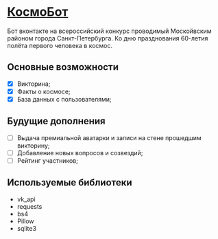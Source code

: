 # [КосмоБот](https://vk.com/public202952694)
Бот вконтакте на всероссийский конкурс проводимый Москойвским районом города Санкт-Петербурга. Ко дню празднования 60-летия полёта первого человека в космос.

## Основные возможности

- [x] Викторина;
- [x] Факты о космосе;
- [x] База данных с пользователями;

## Будущие дополнения

- [ ] Выдача премиальной аватарки и записи на стене прошедшим викторину;
- [ ] Добавление новых вопросов и созвездий;
- [ ] Рейтинг участников;

## Используемые библиотеки

- vk_api
- requests
- bs4
- Pillow
- sqlite3
